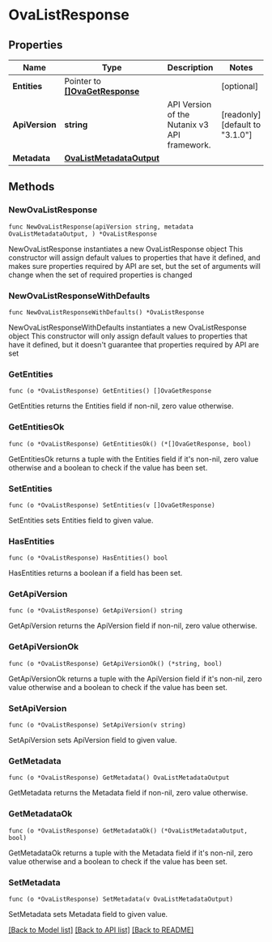 # OvaListResponse

## Properties

Name | Type | Description | Notes
------------ | ------------- | ------------- | -------------
**Entities** | Pointer to [**[]OvaGetResponse**](OvaGetResponse.md) |  | [optional] 
**ApiVersion** | **string** | API Version of the Nutanix v3 API framework. | [readonly] [default to "3.1.0"]
**Metadata** | [**OvaListMetadataOutput**](OvaListMetadataOutput.md) |  | 

## Methods

### NewOvaListResponse

`func NewOvaListResponse(apiVersion string, metadata OvaListMetadataOutput, ) *OvaListResponse`

NewOvaListResponse instantiates a new OvaListResponse object
This constructor will assign default values to properties that have it defined,
and makes sure properties required by API are set, but the set of arguments
will change when the set of required properties is changed

### NewOvaListResponseWithDefaults

`func NewOvaListResponseWithDefaults() *OvaListResponse`

NewOvaListResponseWithDefaults instantiates a new OvaListResponse object
This constructor will only assign default values to properties that have it defined,
but it doesn't guarantee that properties required by API are set

### GetEntities

`func (o *OvaListResponse) GetEntities() []OvaGetResponse`

GetEntities returns the Entities field if non-nil, zero value otherwise.

### GetEntitiesOk

`func (o *OvaListResponse) GetEntitiesOk() (*[]OvaGetResponse, bool)`

GetEntitiesOk returns a tuple with the Entities field if it's non-nil, zero value otherwise
and a boolean to check if the value has been set.

### SetEntities

`func (o *OvaListResponse) SetEntities(v []OvaGetResponse)`

SetEntities sets Entities field to given value.

### HasEntities

`func (o *OvaListResponse) HasEntities() bool`

HasEntities returns a boolean if a field has been set.

### GetApiVersion

`func (o *OvaListResponse) GetApiVersion() string`

GetApiVersion returns the ApiVersion field if non-nil, zero value otherwise.

### GetApiVersionOk

`func (o *OvaListResponse) GetApiVersionOk() (*string, bool)`

GetApiVersionOk returns a tuple with the ApiVersion field if it's non-nil, zero value otherwise
and a boolean to check if the value has been set.

### SetApiVersion

`func (o *OvaListResponse) SetApiVersion(v string)`

SetApiVersion sets ApiVersion field to given value.


### GetMetadata

`func (o *OvaListResponse) GetMetadata() OvaListMetadataOutput`

GetMetadata returns the Metadata field if non-nil, zero value otherwise.

### GetMetadataOk

`func (o *OvaListResponse) GetMetadataOk() (*OvaListMetadataOutput, bool)`

GetMetadataOk returns a tuple with the Metadata field if it's non-nil, zero value otherwise
and a boolean to check if the value has been set.

### SetMetadata

`func (o *OvaListResponse) SetMetadata(v OvaListMetadataOutput)`

SetMetadata sets Metadata field to given value.



[[Back to Model list]](../README.md#documentation-for-models) [[Back to API list]](../README.md#documentation-for-api-endpoints) [[Back to README]](../README.md)


